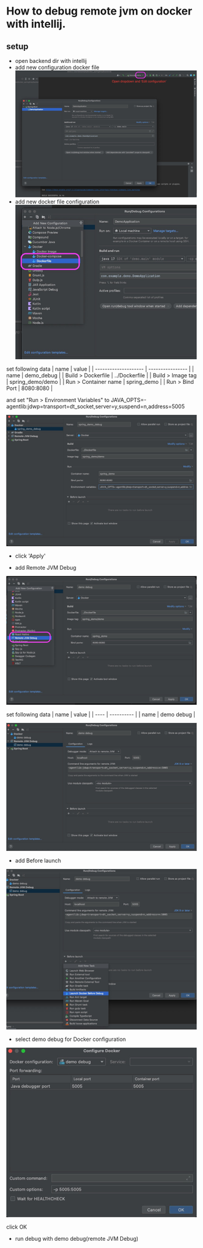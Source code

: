 # How to debug remote jvm on docker with intellij.

## setup

* open backend dir with intellij
* add new configuration docker file
![](./README/Screen%20Shot%202022-02-12%20at%2014.31.27.jpg)
* add new docker file configuration
![](./README/Screen%20Shot%202022-02-12%20at%2014.33.18.jpg)

set following data
| name                 | value            |
| -------------------- | ---------------- |
| name                 | demo_debug       |
| Build > Dockerfile   | ../Dockerfile    |
| Build > Image tag    | spring_demo/demo |
| Run > Container name | spring_demo      |
| Run > Bind Port      | 8080:8080        |

and set "Run > Environment Variables" to JAVA_OPTS=-agentlib:jdwp=transport=dt_socket,server=y,suspend=n,address=5005

![](./README/Screen%20Shot%202022-02-12%20at%2015.00.41.jpg)

* click 'Apply'

* add Remote JVM Debug

![](./README/Screen%20Shot%202022-02-12%20at%2014.46.48.jpg)

set following data
| name | value      |
| ---- | ---------- |
| name | demo debug |

![](./README/Screen%20Shot%202022-02-12%20at%2014.49.16.jpg)

* add Before launch

![](./README/Screen%20Shot%202022-02-12%20at%2014.50.19.jpg)

* select demo debug for Docker configuration

![](./README/Screen%20Shot%202022-02-12%20at%2014.52.30.jpg)

click OK

* run debug with demo debug(remote JVM Debug)
